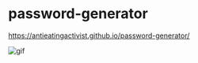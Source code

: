 # password-generator


https://antieatingactivist.github.io/password-generator/


![gif](https://user-images.githubusercontent.com/1414728/147059280-08c3897a-217a-4fa8-81cc-12edbf93608e.gif)
